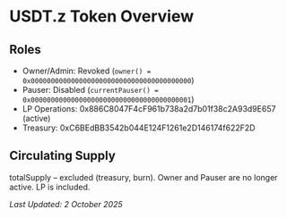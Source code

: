 # USDT.z Token Overview

## Roles

- Owner/Admin: Revoked (`owner() = 0x0000000000000000000000000000000000000000`)
- Pauser: Disabled (`currentPauser() = 0x0000000000000000000000000000000000000001`)
- LP Operations: 0x886C8047F4cF961b738a2d7b01f38c2A93d9E657 (active)
- Treasury: 0xC6BEdBB3542b044E124F1261e2D146174f622F2D

## Circulating Supply

totalSupply – excluded (treasury, burn). Owner and Pauser are no longer active. LP is included.

_Last Updated: 2 October 2025_

